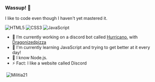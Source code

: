 ### Wassup! 👋

I like to code even though I haven't yet mastered it.

<p align="left">
  <img alt="HTML5" src="https://img.shields.io/badge/-HTML5-23272A?style=flat&logo=html5">
  <img alt="CSS3" src="https://img.shields.io/badge/-CSS3-23272A?style=flat&logo=css3">
  <img alt="JavaScript" src="https://img.shields.io/badge/-JavaScript-23272A?style=flat&logo=javascript">
</p>

- 🔭 I’m currently working on a discord bot called [Hurricano.](https://github.com/HurricanoBot/Hurricano) with [Dragonizedpizza](https://github.com/Dragonizedpizza)
- 🌱 I'm currently learning JavaScript and trying to get better at it every day!
- 💬 I know Node.js.
- ⚡ Fact: I like a website called Discord


<p>&nbsp;<img align="center" src="https://github-readme-stats.vercel.app/api?username=Militia21&show_icons=true&locale=en" alt="Militia21" /></p>

